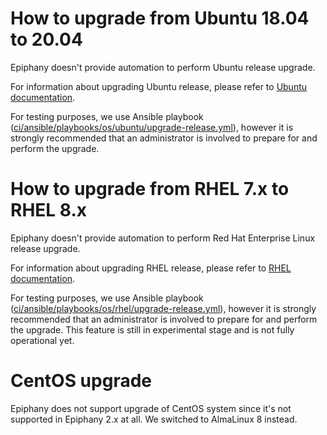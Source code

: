 # How to upgrade from Ubuntu 18.04 to 20.04

Epiphany doesn't provide automation to perform Ubuntu release upgrade.

For information about upgrading Ubuntu release, please refer to [Ubuntu documentation](https://ubuntu.com/server/docs/upgrade-introduction).

For testing purposes, we use Ansible playbook ([ci/ansible/playbooks/os/ubuntu/upgrade-release.yml](../../../ci/ansible/playbooks/os/ubuntu/upgrade-release.yml)),
however it is strongly recommended that an administrator is involved to prepare for and perform the upgrade.

# How to upgrade from RHEL 7.x to RHEL 8.x

Epiphany doesn't provide automation to perform Red Hat Enterprise Linux release upgrade.

For information about upgrading RHEL release, please refer to [RHEL documentation](https://access.redhat.com/documentation/en-us/red_hat_enterprise_linux/8/html-single/upgrading_from_rhel_7_to_rhel_8/index).


For testing purposes, we use Ansible playbook ([ci/ansible/playbooks/os/rhel/upgrade-release.yml](../../../ci/ansible/playbooks/os/rhel/upgrade-release.yml)),
however it is strongly recommended that an administrator is involved to prepare for and perform the upgrade. This feature is still in experimental stage and is not fully operational yet.

# CentOS upgrade

Epiphany does not support upgrade of CentOS system since it's not supported in Epiphany 2.x at all. We switched to AlmaLinux 8 instead.
